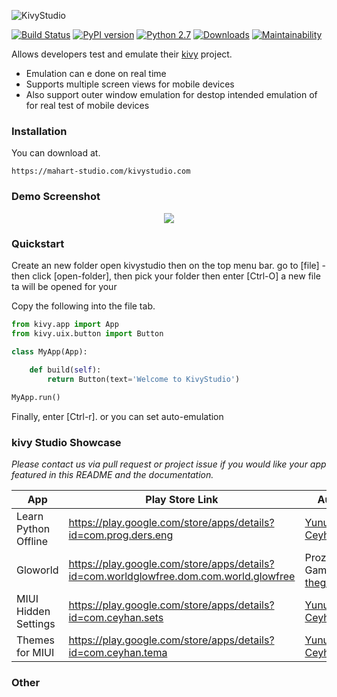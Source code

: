 ![KivyStudio](https://raw.githubusercontent.com/MichaelStott/KivMob/master/demo/assets/kivmob-title.png)

[![Build Status](https://travis-ci.com/MichaelStott/KivMob.svg?branch=master)](https://travis-ci.com/MichaelStott/KivMob)
[![PyPI version](https://badge.fury.io/py/kivmob.svg)](https://badge.fury.io/py/kivmob)
[![Python 2.7](https://img.shields.io/badge/python-2.7-green.svg)](https://www.python.org/downloads/release/python-270/)
[![Downloads](https://pepy.tech/badge/kivmob)](https://pepy.tech/project/kivmob)
[![Maintainability](https://api.codeclimate.com/v1/badges/add8cd9bd9600d898b79/maintainability)](https://codeclimate.com/github/MichaelStott/KivMob/maintainability)

Allows developers test and emulate their [kivy] project.

  - Emulation can e done on real time
  - Supports multiple screen views for mobile devices
  - Also support outer window emulation for destop intended emulation of for real test of mobile devices


### Installation

You can download at.
```
https://mahart-studio.com/kivystudio.com
```

### Demo Screenshot
<p align="center">
  <img src="https://raw.githubusercontent.com/MichaelStott/KivMob/master/demo/assets/demo_screenshotv2.png">
</p>

### Quickstart

Create an new folder
open kivystudio then on the top menu bar.
go to [file] - then click [open-folder], then pick your folder
then enter [Ctrl-O] a new file ta will be opened for your

Copy the following into the file tab.
```python
from kivy.app import App
from kivy.uix.button import Button

class MyApp(App):
    
    def build(self):
        return Button(text='Welcome to KivyStudio')

MyApp.run()
```

Finally, enter [Ctrl-r].
or you can set auto-emulation


### kivy Studio Showcase

_Please contact us via pull request or project issue if you would like your app featured in this README and the documentation._

<!-- List alphabetically please.  -->
| App | Play Store Link | Author |
| ------ | ------ | ------ |
| Learn Python Offline | https://play.google.com/store/apps/details?id=com.prog.ders.eng | [Yunus Ceyhan] |
| Gloworld | https://play.google.com/store/apps/details?id=com.worldglowfree.dom.com.world.glowfree | Prozee Games, [thegameguy] |
| MIUI Hidden Settings | https://play.google.com/store/apps/details?id=com.ceyhan.sets | [Yunus Ceyhan] |
| Themes for MIUI | https://play.google.com/store/apps/details?id=com.ceyhan.tema | [Yunus Ceyhan] |

### Other


<!-- Links pertinent to README -->
[KivyStudio]: <https://mahart-studio/kivystudio.com/>
[Google AdMob]: <https://www.google.com/admob/>
[Kivy]: <https://kivy.org/>
[Buildozer]: <https://github.com/kivy/buildozer>

<!-- App showcase author links -->
[thegameguy]: <https://github.com/thegameguy>
[Yunus Ceyhan]: <https://github.com/yunus-ceyhan>
